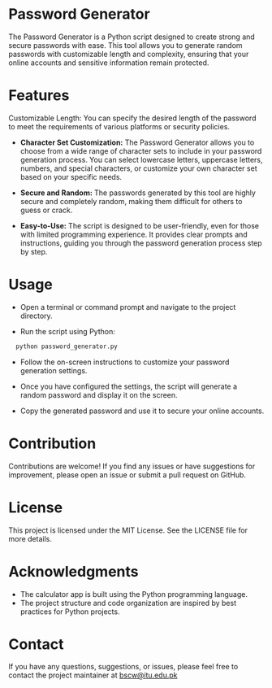 # Password Generator
The Password Generator is a Python script designed to create strong and secure passwords with ease. This tool allows you to generate random passwords with customizable length and complexity, ensuring that your online accounts and sensitive information remain protected.

# Features
Customizable Length: You can specify the desired length of the password to meet the requirements of various platforms or security policies.

- **Character Set Customization:** The Password Generator allows you to choose from a wide range of character sets to include in your password generation process. You can select lowercase letters, uppercase letters, numbers, and special characters, or customize your own character set based on your specific needs.

- **Secure and Random:** The passwords generated by this tool are highly secure and completely random, making them difficult for others to guess or crack.

- **Easy-to-Use:** The script is designed to be user-friendly, even for those with limited programming experience. It provides clear prompts and instructions, guiding you through the password generation process step by step.

# Usage
- Open a terminal or command prompt and navigate to the project directory.

- Run the script using Python:
```python
  python password_generator.py
  ```
- Follow the on-screen instructions to customize your password generation settings.

- Once you have configured the settings, the script will generate a random password and display it on the screen.

- Copy the generated password and use it to secure your online accounts.

# Contribution
Contributions are welcome! If you find any issues or have suggestions for improvement, please open an issue or submit a pull request on GitHub.

# License
This project is licensed under the MIT License. See the LICENSE file for more details.

# Acknowledgments
- The calculator app is built using the Python programming language.
- The project structure and code organization are inspired by best practices for Python projects.

# Contact
If you have any questions, suggestions, or issues, please feel free to contact the project maintainer at bscw@itu.edu.pk
